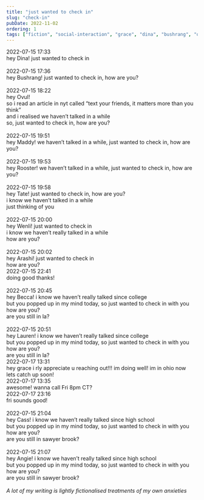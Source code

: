 ```yaml
---
title: "just wanted to check in"
slug: "check-in"
pubDate: 2022-11-02
ordering: 1
tags: ["fiction", "social-interaction", "grace", "dina", "bushrang", "ovul", "madeline", "rooster", "arashi", "rebecca", "lauren", "tate", "sawyer-brook"]
---
```


<div class="text-timestamp">
2022-07-15 17:33
</div>

<div class="sent-message-wrapper">
<span class="text-message-sent">
hey Dina! just wanted to check in
</span>
</div>

<br />

<div class="text-timestamp">
2022-07-15 17:36
</div>
<div class="sent-message-wrapper">
<span class="text-message-sent">
hey Bushrang! just wanted to check in, how are you?
</span>
</div>

<br />

<div class="text-timestamp">
2022-07-15 18:22
</div>
<div class="sent-message-wrapper">
<span class="text-message-sent">
hey Ovul!
</span>
<br />
<span class="text-message-sent">
so i read an article in nyt called “text your friends, it matters more than you think”
</span>
<br />
<span class="text-message-sent">
and i realised we haven’t talked in a while
</span>
<br />
<span class="text-message-sent">
so, just wanted to check in, how are you?
</span>
</div>

<br />

<div class="text-timestamp">
2022-07-15 19:51
</div>
<div class="sent-message-wrapper">
<span class="text-message-sent">
hey Maddy! we haven’t talked in a while, just wanted to check in, how are you?
</span>
</div>

<br />

<div class="text-timestamp">
2022-07-15 19:53
</div>
<div class="sent-message-wrapper">
<span class="text-message-sent">
hey Rooster! we haven’t talked in a while, just wanted to check in, how are you?
</span>
</div>

<br />

<div class="text-timestamp">
2022-07-15 19:58
</div>
<div class="sent-message-wrapper">
<span class="text-message-sent">
hey Tate! just wanted to check in, how are you?
</span>
<br />
<span class="text-message-sent">
i know we haven’t talked in a while
</span>
<br />
<span class="text-message-sent">
just thinking of you
</span>
</div>

<br />

<div class="text-timestamp">
2022-07-15 20:00
</div>
<div class="sent-message-wrapper">
<span class="text-message-sent">
hey Wenli! just wanted to check in
</span>
<br />
<span class="text-message-sent">
i know we haven’t really talked in a while
</span>
<br />
<span class="text-message-sent">
how are you?
</span>
</div>

<br />

<div class="text-timestamp">
2022-07-15 20:02
</div>
<div class="sent-message-wrapper">
<span class="text-message-sent">
hey Arashi! just wanted to check in
</span>
<br />
<span class="text-message-sent">
how are you?
</span>
</div>
<div class="text-timestamp">
2022-07-15 22:41
</div>
<div class="received-message-wrapper">
<span class="text-message-received">
doing good thanks!
</span>
</div>

<br />

<div class="text-timestamp">
2022-07-15 20:45
</div>
<div class="sent-message-wrapper">
<span class="text-message-sent">
hey Becca! i know we haven’t really talked since college
</span>
<br />
<span class="text-message-sent">
but you popped up in my mind today, so just wanted to check in with you 
</span>
<br />
<span class="text-message-sent">
how are you?
</span>
<br />
<span class="text-message-sent">
are you still in la?
</span>
</div>

<br />

<div class="text-timestamp">
2022-07-15 20:51
</div>
<div class="sent-message-wrapper">
<span class="text-message-sent">
hey Lauren! i know we haven’t really talked since college
</span>
<br />
<span class="text-message-sent">
but you popped up in my mind today, so just wanted to check in with you
</span>
<br />
<span class="text-message-sent">
how are you?
</span>
<br />
<span class="text-message-sent">
are you still in la?
</span>
<div class="text-timestamp">
2022-07-17 13:31
</div>
<div class="received-message-wrapper">
<span class="text-message-received">
hey grace i rly appreciate u reaching out!!! im doing well! im in ohio now
</span>
<br />
<span class="text-message-received">
lets catch up soon!
</span>
</div>
<div class="text-timestamp">
2022-07-17 13:35
</div>
<div class="sent-message-wrapper">
<span class="text-message-sent">
awesome! wanna call Fri 8pm CT?
</span>
</div>
<div class="text-timestamp">
2022-07-17 23:16
</div>
<div class="received-message-wrapper">
<span class="text-message-received">
fri sounds good!
</span>
</div>

<br />

<div class="text-timestamp">
2022-07-15 21:04
</div>
<div class="sent-message-wrapper">
<span class="text-message-sent">
hey Cass! i know we haven’t really talked since high school
</span>
<br />
<span class="text-message-sent">
but you popped up in my mind today, so just wanted to check in with you 
</span>
<br />
<span class="text-message-sent">
how are you?
</span>
<br />
<span class="text-message-sent">
are you still in sawyer brook?
</span>
</div>

<br />

<div class="text-timestamp">
2022-07-15 21:07
</div>
<div class="sent-message-wrapper">
<span class="text-message-sent">
hey Angie! i know we haven’t really talked since high school
</span>
<br />
<span class="text-message-sent">
but you popped up in my mind today, so just wanted to check in with you
</span>
<br />
<span class="text-message-sent">
how are you?
</span>
<br />
<span class="text-message-sent">
are you still in sawyer brook?
</span>
</div>

<br />

<div class="commentary">
<i>
A lot of my writing is lightly fictionalised treatments of my own anxieties
</i>
</div>